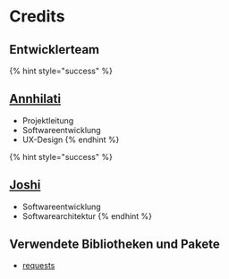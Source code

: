 # Credits

## Entwicklerteam

{% hint style="success" %}
## [Annhilati](https://github.com/annhilati)

* Projektleitung
* Softwareentwicklung
* UX-Design
{% endhint %}

{% hint style="success" %}
## [Joshi](https://github.com/Joshi1531)

* Softwareentwicklung
* Softwarearchitektur
{% endhint %}

## Verwendete Bibliotheken und Pakete

* [requests](https://pypi.org/project/requests/)
